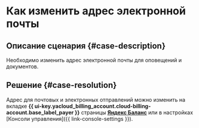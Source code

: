 # Как изменить адрес электронной почты


## Описание сценария {#case-description}

Необходимо изменить адрес электронной почты для оповещений и документов.

## Решение {#case-resolution}

Адрес для почтовых и электронных отправлений можно изменить на вкладке **{{ ui-key.yacloud_billing_account.cloud-billing-account.base_label_payer }}** страницы [**Яндекс Баланс**](https://balance.yandex.ru) или в настройках [Консоли управления]({{ link-console-settings }}).